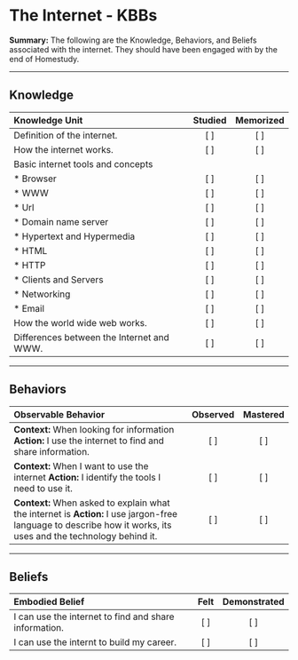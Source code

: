 # The Internet - KBBs
**Summary:** The following are the Knowledge, Behaviors, and Beliefs associated with the internet. They should have been engaged with by the end of Homestudy.

----------


## **Knowledge**

| Knowledge Unit   |      Studied      | Memorized |
|:-------------|:------------------:|:--------:|
| Definition of the internet. | [ ] | [ ]  |
| How the internet works. | [ ] | [ ]  |
| Basic internet tools and concepts | | |
| * Browser    | [ ] | [ ]  |
| * WWW     | [ ] | [ ]  |
| * Url  | [ ] | [ ]  |
| * Domain name server     | [ ] | [ ]  |
| * Hypertext and Hypermedia     | [ ] | [ ]  |
| * HTML     | [ ] | [ ]  |
| * HTTP     | [ ] | [ ] |
| * Clients and Servers     | [ ] | [ ] |
| * Networking     | [ ] | [ ] |
| * Email  | [ ] | [ ] |
| How the world wide web works.  | [ ] | [ ] |
| Differences between the Internet and WWW.  | [ ] | [ ] |


----------


## **Behaviors**


| Observable Behavior   |      Observed      | Mastered |
|:-------------|:------------------:|:--------:|
| **Context:** When looking for information **Action:** I use the internet to find and share information. | [ ] | [ ]  |
| **Context:** When I want to use the internet **Action:** I identify the tools I need to use it. |   [ ]   |   [ ]  |
| **Context:** When asked to explain what the internet is **Action:** I use jargon-free language to describe how it works, its uses and the technology behind it.|   [ ]   |   [ ]  |



----------


## **Beliefs**

| Embodied Belief   |      Felt      | Demonstrated |
|:-------------|:------------------:|:--------:|
| I can use the internet to find and share information. | [ ] | [ ]  |
| I can use the internt to build my career. | [ ] | [ ]  |






